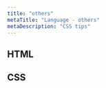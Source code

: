 ```yaml
---
title: "others"
metaTitle: "Language - others"
metaDescription: "CSS tips"
---
```


## HTML

## CSS
